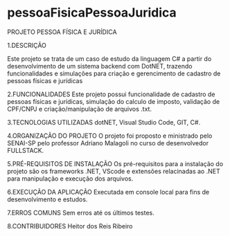 # pessoaFisicaPessoaJuridica

PROJETO PESSOA FÍSICA E JURÍDICA

1.DESCRIÇÃO

Este projeto se trata de um caso de estudo da linguagem C# a partir do desenvolvimento de um sistema backend com DotNET, trazendo funcionalidades e simulações para criação e gerencimento de cadastro de pessoas físicas e jurídicas

2.FUNCIONALIDADES
Este projeto possui funcionalidade de cadastro de pessoas físicas e jurídicas, simulação do calculo de imposto, validação de CPF/CNPJ e criação/manipulação de arquivos .txt.

3.TECNOLOGIAS UTILIZADAS
dotNET, Visual Studio Code, GIT, C#.

4.ORGANIZAÇÃO DO PROJETO
O projeto foi proposto e ministrado pelo SENAI-SP pelo professor Adriano Malagoli no curso de desenvolvedor FULLSTACK.

5.PRÉ-REQUISITOS DE INSTALAÇÃO
Os pré-requisitos para a instalação do projeto são os frameworks .NET, VScode e extensões relacinadas ao .NET para manipulação e execução dos arquivos.

6.EXECUÇÃO DA APLICAÇÃO
Executada em console local para fins de desenvolvimento e estudos.

7.ERROS COMUNS
Sem erros até os últimos testes.

8.CONTRIBUIDORES
Heitor dos Reis Ribeiro
